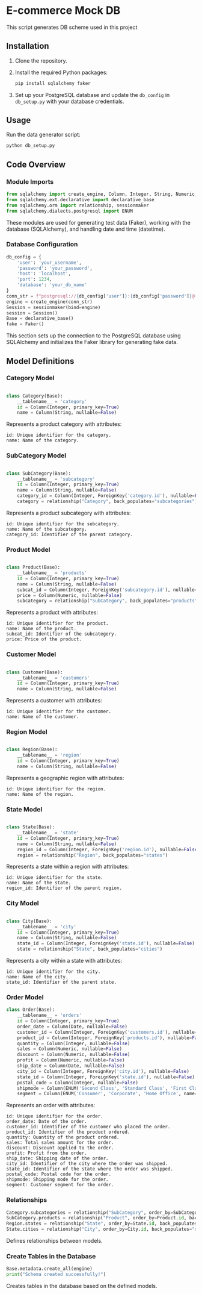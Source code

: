 # E-commerce Mock DB

This script generates DB scheme used in this project

## Installation

1. Clone the repository.
2. Install the required Python packages:

   ```sh
   pip install sqlalchemy faker
   ```

3. Set up your PostgreSQL database and update the `db_config` in `db_setup.py` with your database credentials.

## Usage

Run the data generator script:

```sh
python db_setup.py
```

## Code Overview

### Module Imports

```python
from sqlalchemy import create_engine, Column, Integer, String, Numeric, Date, ForeignKey, Enum, Table
from sqlalchemy.ext.declarative import declarative_base
from sqlalchemy.orm import relationship, sessionmaker
from sqlalchemy.dialects.postgresql import ENUM
```

These modules are used for generating test data (Faker), working with the database (SQLAlchemy), and handling date and time (datetime).

### Database Configuration

```python
db_config = {
    'user': 'your_username',
    'password': 'your_password',
    'host': 'localhost',
    'port': 1234,
    'database': 'your_db_name'
}
conn_str = f"postgresql://{db_config['user']}:{db_config['password']}@{db_config['host']}:{db_config['port']}/{db_config['database']}"
engine = create_engine(conn_str)
Session = sessionmaker(bind=engine)
session = Session()
Base = declarative_base()
fake = Faker()
```

This section sets up the connection to the PostgreSQL database using SQLAlchemy and initializes the Faker library for generating fake data.

## Model Definitions

### Category Model

```python

class Category(Base):
    __tablename__ = 'category'
    id = Column(Integer, primary_key=True)
    name = Column(String, nullable=False)
```

Represents a product category with attributes:

    id: Unique identifier for the category.
    name: Name of the category.

### SubCategory Model

```python

class SubCategory(Base):
    __tablename__ = 'subcategory'
    id = Column(Integer, primary_key=True)
    name = Column(String, nullable=False)
    category_id = Column(Integer, ForeignKey('category.id'), nullable=False)
    category = relationship("Category", back_populates="subcategories")
```

Represents a product subcategory with attributes:

    id: Unique identifier for the subcategory.
    name: Name of the subcategory.
    category_id: Identifier of the parent category.

### Product Model

```python

class Product(Base):
    __tablename__ = 'products'
    id = Column(Integer, primary_key=True)
    name = Column(String, nullable=False)
    subcat_id = Column(Integer, ForeignKey('subcategory.id'), nullable=False)
    price = Column(Numeric, nullable=False)
    subcategory = relationship("SubCategory", back_populates="products")
```

Represents a product with attributes:

    id: Unique identifier for the product.
    name: Name of the product.
    subcat_id: Identifier of the subcategory.
    price: Price of the product.

### Customer Model

```python

class Customer(Base):
    __tablename__ = 'customers'
    id = Column(Integer, primary_key=True)
    name = Column(String, nullable=False)
```

Represents a customer with attributes:

    id: Unique identifier for the customer.
    name: Name of the customer.

### Region Model

```python

class Region(Base):
    __tablename__ = 'region'
    id = Column(Integer, primary_key=True)
    name = Column(String, nullable=False)
```

Represents a geographic region with attributes:

    id: Unique identifier for the region.
    name: Name of the region.

### State Model

```python

class State(Base):
    __tablename__ = 'state'
    id = Column(Integer, primary_key=True)
    name = Column(String, nullable=False)
    region_id = Column(Integer, ForeignKey('region.id'), nullable=False)
    region = relationship("Region", back_populates="states")
```

Represents a state within a region with attributes:

    id: Unique identifier for the state.
    name: Name of the state.
    region_id: Identifier of the parent region.

### City Model

```python

class City(Base):
    __tablename__ = 'city'
    id = Column(Integer, primary_key=True)
    name = Column(String, nullable=False)
    state_id = Column(Integer, ForeignKey('state.id'), nullable=False)
    state = relationship("State", back_populates="cities")
```

Represents a city within a state with attributes:

    id: Unique identifier for the city.
    name: Name of the city.
    state_id: Identifier of the parent state.

### Order Model

```python
class Order(Base):
    __tablename__ = 'orders'
    id = Column(Integer, primary_key=True)
    order_date = Column(Date, nullable=False)
    customer_id = Column(Integer, ForeignKey('customers.id'), nullable=False)
    product_id = Column(Integer, ForeignKey('products.id'), nullable=False)
    quantity = Column(Integer, nullable=False)
    sales = Column(Numeric, nullable=False)
    discount = Column(Numeric, nullable=False)
    profit = Column(Numeric, nullable=False)
    ship_date = Column(Date, nullable=False)
    city_id = Column(Integer, ForeignKey('city.id'), nullable=False)
    state_id = Column(Integer, ForeignKey('state.id'), nullable=False)
    postal_code = Column(Integer, nullable=False)
    shipmode = Column(ENUM('Second Class', 'Standard Class', 'First Class', 'Same Day', name='shipmode_enum'))
    segment = Column(ENUM('Consumer', 'Corporate', 'Home Office', name='segment_enum'))
```

Represents an order with attributes:

    id: Unique identifier for the order.
    order_date: Date of the order.
    customer_id: Identifier of the customer who placed the order.
    product_id: Identifier of the product ordered.
    quantity: Quantity of the product ordered.
    sales: Total sales amount for the order.
    discount: Discount applied to the order.
    profit: Profit from the order.
    ship_date: Shipping date of the order.
    city_id: Identifier of the city where the order was shipped.
    state_id: Identifier of the state where the order was shipped.
    postal_code: Postal code for the order.
    shipmode: Shipping mode for the order.
    segment: Customer segment for the order.

### Relationships

```python
Category.subcategories = relationship("SubCategory", order_by=SubCategory.id, back_populates="category")
SubCategory.products = relationship("Product", order_by=Product.id, back_populates="subcategory")
Region.states = relationship("State", order_by=State.id, back_populates="region")
State.cities = relationship("City", order_by=City.id, back_populates="state")
```

Defines relationships between models.

### Create Tables in the Database

```python
Base.metadata.create_all(engine)
print("Schema created successfully!")
```

Creates tables in the database based on the defined models.

